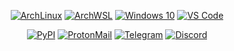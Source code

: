 <div align="center">
  
[![ArchLinux](https://img.shields.io/badge/OS-ArchLinux-blue?style=flat&logo=arch-linux)](https://archlinux.org)
[![ArchWSL](https://img.shields.io/badge/OS-ArchWSL-blue?style=flat&logo=arch-linux)](https://github.com/yuk7/ArchWSL)
[![Windows 10](https://img.shields.io/badge/OS-Windows_10-blue?style=flat&logo=windows)](https://www.microsoft.com)
[![VS Code](https://img.shields.io/badge/IDE-VS_Code-blue?style=flat&logo=visualstudiocode)](https://code.visualstudio.com/)

[![PyPI](https://img.shields.io/badge/PyPI-skysomorphic-3775A9?style=flat&logo=pypi&logoColor=white)](https://pypi.org/user/skysomorphic/)
[![ProtonMail](https://img.shields.io/badge/ProtonMail-skysomorphic-8B89CC?style=flat&logo=protonmail&logoColor=white)](mailto:skysomorphic@pm.me)
[![Telegram](https://img.shields.io/badge/Telegram-gener1c-blue?style=flat&logo=telegram)](https://t.me/gener1c)
[![Discord](https://img.shields.io/badge/Discord-skysomorphic-5865F2?style=flat&logo=discord&logoColor=white)](https://discord.com/users/538921994645798915)

</div>
